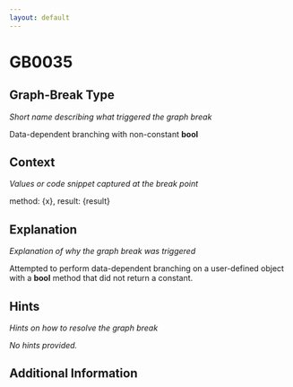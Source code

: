 ```yaml
---
layout: default
---
```

# GB0035

## Graph-Break Type
*Short name describing what triggered the graph break*

Data-dependent branching with non-constant __bool__

## Context
*Values or code snippet captured at the break point*

method: {x}, result: {result}

## Explanation
*Explanation of why the graph break was triggered*

Attempted to perform data-dependent branching on a user-defined object with a __bool__ method that did not return a constant.

## Hints
*Hints on how to resolve the graph break*

*No hints provided.*


## Additional Information

<!-- ADDITIONAL INFORMATION START - Add custom information below this line -->

<!-- ADDITIONAL INFORMATION END -->

